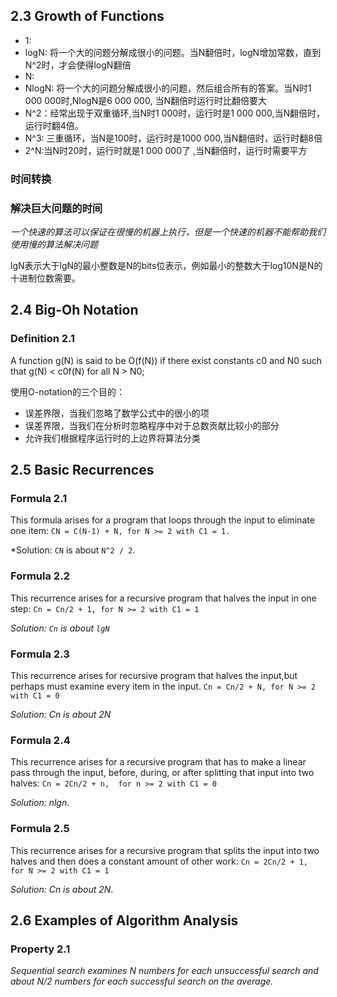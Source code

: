 ## 2.3 Growth of Functions

- 1: 
- logN: 将一个大的问题分解成很小的问题。当N翻倍时，logN增加常数，直到N^2时，才会使得logN翻倍
- N:
- NlogN: 将一个大的问题分解成很小的问题，然后组合所有的答案。当N时1 000 000时,NlogN是6 000 000, 当N翻倍时运行时比翻倍要大
- N^2：经常出现于双重循环,当N时1 000时，运行时是1 000 000,当N翻倍时，运行时翻4倍。
- N^3: 三重循环，当N是100时，运行时是1000 000,当N翻倍时，运行时翻8倍
- 2^N:当N时20时，运行时就是1 000 000了 ,当N翻倍时，运行时需要平方

### 时间转换

### 解决巨大问题的时间

*一个快速的算法可以保证在很慢的机器上执行，但是一个快速的机器不能帮助我们使用慢的算法解决问题*


lgN表示大于lgN的最小整数是N的bits位表示，例如最小的整数大于log10N是N的十进制位数需要。



## 2.4 Big-Oh Notation

### Definition 2.1

A function g(N) is said to be O(f(N)) if there exist constants c0 and N0 such that 
g(N) < c0f(N) for all N > N0;

使用O-notation的三个目的：
- 误差界限，当我们忽略了数学公式中的很小的项
- 误差界限，当我们在分析时忽略程序中对于总数贡献比较小的部分
- 允许我们根据程序运行时的上边界将算法分类


## 2.5 Basic Recurrences

### Formula 2.1

This formula arises for a program that loops through the input to eliminate one item:
`CN = C(N-1) + N, for N >= 2 with C1 = 1.`

*Solution: `CN` is about `N^2 / 2`.


### Formula 2.2

This recurrence arises for a recursive program that halves the input in one step:
`Cn = Cn/2 + 1, for N >= 2 with C1 = 1`

*Solution: `Cn` is about `lgN`*

### Formula 2.3

This recurrence arises for recursive program that halves the input,but
perhaps must examine every item in the input.
`Cn = Cn/2 + N, for N >= 2 with C1 = 0`

*Solution: Cn is about 2N*

### Formula 2.4

This recurrence arises for a recursive program that has to make a linear pass through the input, before, during, or after splitting that input into two halves:
`Cn = 2Cn/2 + n,  for n >= 2 with C1 = 0`

*Solution: nlgn*.

### Formula 2.5

This recurrence arises for a recursive program that splits the input into two halves and then does a constant amount of other work:
`Cn = 2Cn/2 + 1, for N >= 2 with C1 = 1`

*Solution: Cn is about 2N*.


## 2.6 Examples of Algorithm Analysis

### Property 2.1

*Sequential search examines N numbers for each unsuccessful search and about N/2 numbers for each successful search on the average.*